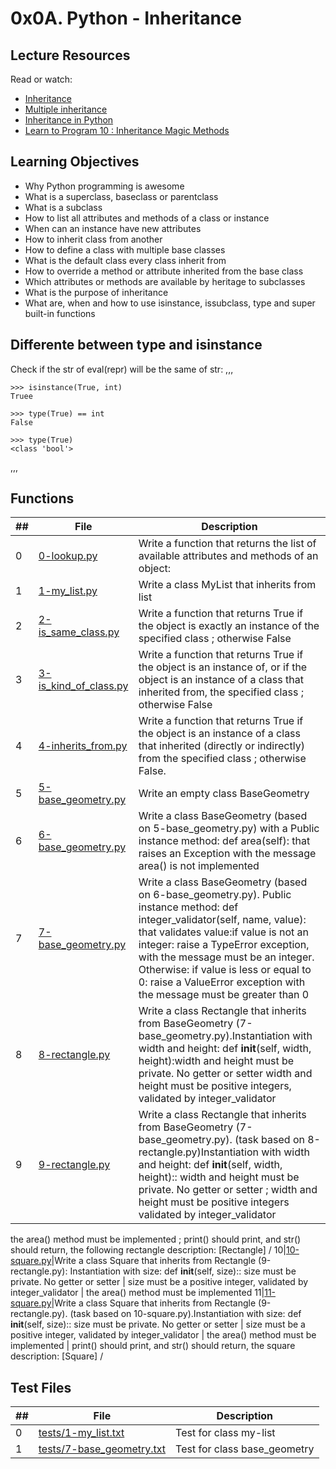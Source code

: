 # 0x0A. Python - Inheritance

## Lecture Resources

Read or watch:

* [Inheritance](https://docs.python.org/3.4/tutorial/classes.html#inheritance)
* [Multiple inheritance](https://docs.python.org/3.4/tutorial/classes.html#multiple-inheritance)
* [Inheritance in Python](https://hub.packtpub.com/inheritance-python/)
* [Learn to Program 10 : Inheritance Magic Methods](https://www.youtube.com/watch?v=d8kCdLCi6Lk&ab_channel=DerekBanas)

## Learning Objectives

* Why Python programming is awesome
* What is a superclass, baseclass or parentclass
* What is a subclass
* How to list all attributes and methods of a class or instance
* When can an instance have new attributes
* How to inherit class from another
* How to define a class with multiple base classes
* What is the default class every class inherit from
* How to override a method or attribute inherited from the base class
* Which attributes or methods are available by heritage to subclasses
* What is the purpose of inheritance
* What are, when and how to use isinstance, issubclass, type and super built-in functions

## Differente between type and isinstance

Check if the str of eval(repr) will be the same of str:
,,,

    >>> isinstance(True, int)
    Truee

    >>> type(True) == int
    False

    >>> type(True)
    <class 'bool'>
,,,

## Functions

##|File|Description
---|---|---
0|[0-lookup.py](./0-lookup.py)|Write a function that returns the list of available attributes and methods of an object:
1|[1-my_list.py](./1-my_list.py)|Write a class MyList that inherits from list
2|[2-is_same_class.py](./2-is_same_class.py)|Write a function that returns True if the object is exactly an instance of the specified class ; otherwise False
3|[3-is_kind_of_class.py](./3-is_kind_of_class.py)|Write a function that returns True if the object is an instance of, or if the object is an instance of a class that inherited from, the specified class ; otherwise False
4|[4-inherits_from.py](./4-inherits_from.py)|Write a function that returns True if the object is an instance of a class that inherited (directly or indirectly) from the specified class ; otherwise False.
5|[5-base_geometry.py](./5-base_geometry.py)|Write an empty class BaseGeometry
6|[6-base_geometry.py](./6-base_geometry.py)|Write a class BaseGeometry (based on 5-base_geometry.py) with a Public instance method: def area(self): that raises an Exception with the message area() is not implemented
7|[7-base_geometry.py](./7-base_geometry.py)|Write a class BaseGeometry (based on 6-base_geometry.py). Public instance method: def integer_validator(self, name, value): that validates value:if value is not an integer: raise a TypeError exception, with the message <name> must be an integer. Otherwise: if value is less or equal to 0: raise a ValueError exception with the message <name> must be greater than 0
8|[8-rectangle.py](./8-rectangle.py)|Write a class Rectangle that inherits from BaseGeometry (7-base_geometry.py).Instantiation with width and height: def __init__(self, width, height):width and height must be private. No getter or setter width and height must be positive integers, validated by integer_validator
9|[9-rectangle.py](./9-rectangle.py)|Write a class Rectangle that inherits from BaseGeometry (7-base_geometry.py). (task based on 8-rectangle.py)Instantiation with width and height: def __init__(self, width, height):: width and height must be private. No getter or setter ; width and height must be positive integers validated by integer_validator
the area() method must be implemented ; print() should print, and str() should return, the following rectangle description: [Rectangle] <width>/<height>
10|[10-square.py](./10-square.py)|Write a class Square that inherits from Rectangle (9-rectangle.py): Instantiation with size: def __init__(self, size):: size must be private. No getter or setter | size must be a positive integer, validated by integer_validator | the area() method must be implemented
11|[11-square.py](./11-square.py)|Write a class Square that inherits from Rectangle (9-rectangle.py). (task based on 10-square.py).Instantiation with size: def __init__(self, size):: size must be private. No getter or setter | size must be a positive integer, validated by integer_validator | the area() method must be implemented | print() should print, and str() should return, the square description: [Square] <width>/<height>

## Test Files

##|File|Description
---|---|---
0|[tests/1-my_list.txt](tests/1-my_list.txt)|Test for class my-list
1|[tests/7-base_geometry.txt](tests/7-base_geometry.txt)|Test for class base_geometry

